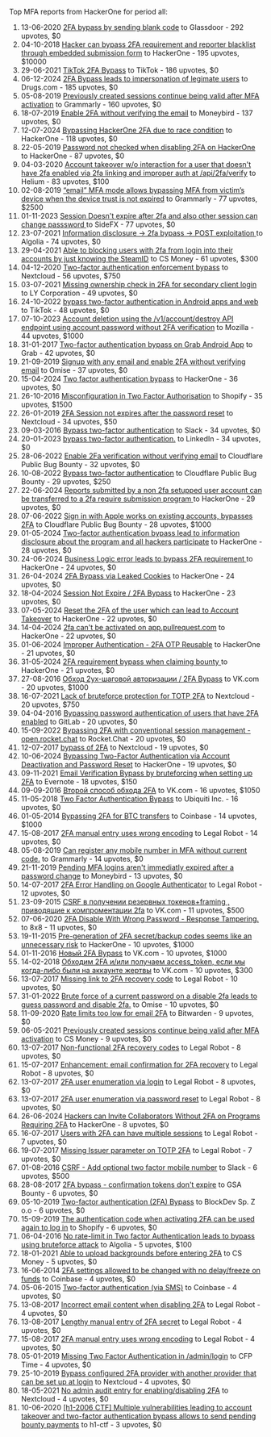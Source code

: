 Top MFA reports from HackerOne for period all:

1. 13-06-2020 [2FA bypass by sending blank code](https://hackerone.com/reports/897385) to Glassdoor - 292 upvotes, $0
2. 04-10-2018 [Hacker can bypass 2FA requirement and reporter blacklist through embedded submission form](https://hackerone.com/reports/418767) to HackerOne - 195 upvotes, $10000
3. 29-06-2021 [TikTok 2FA Bypass](https://hackerone.com/reports/1247108) to TikTok - 186 upvotes, $0
4. 06-12-2024 [2FA Bypass leads to  impersonation of legimate users](https://hackerone.com/reports/2885636) to Drugs.com - 185 upvotes, $0
5. 05-08-2019 [Previously created sessions continue being valid after MFA activation](https://hackerone.com/reports/667739) to Grammarly - 160 upvotes, $0
6. 18-07-2019 [Enable 2FA without verifying the email](https://hackerone.com/reports/649533) to Moneybird - 137 upvotes, $0
7. 12-07-2024 [Bypassing HackerOne 2FA due to race condition](https://hackerone.com/reports/2598548) to HackerOne - 118 upvotes, $0
8. 22-05-2019 [Password not checked when disabling 2FA on HackerOne](https://hackerone.com/reports/587910) to HackerOne - 87 upvotes, $0
9. 04-03-2020 [Account takeover w/o interaction for a user that doesn't have 2fa enabled via 2fa linking and improper auth at /api/2fa/verify](https://hackerone.com/reports/810880) to Helium - 83 upvotes, $100
10. 02-08-2019 [“email” MFA mode allows bypassing MFA from victim’s device when the device trust is not expired](https://hackerone.com/reports/665722) to Grammarly - 77 upvotes, $2500
11. 01-11-2023 [Session Doesn't expire after 2fa and also other session can change passsword ](https://hackerone.com/reports/2234736) to SideFX - 77 upvotes, $0
12. 23-07-2021 [Information disclosure -\> 2fa bypass -\> POST exploitation ](https://hackerone.com/reports/1276373) to Algolia - 74 upvotes, $0
13. 29-04-2021 [Able to blocking users with 2fa from login into their accounts by just knowing the SteamID](https://hackerone.com/reports/1179232) to CS Money - 61 upvotes, $300
14. 04-12-2020 [Two-factor authentication enforcement bypass](https://hackerone.com/reports/1050244) to Nextcloud - 56 upvotes, $750
15. 03-07-2021 [Missing ownership check in 2FA for secondary client login](https://hackerone.com/reports/1250474) to LY Corporation - 49 upvotes, $0
16. 24-10-2022 [bypass two-factor authentication in Android apps and web](https://hackerone.com/reports/1747978) to TikTok - 48 upvotes, $0
17. 07-10-2023 [Account deletion using the /v1/account/destroy API endpoint using account password without 2FA verification](https://hackerone.com/reports/2197244) to Mozilla - 44 upvotes, $1000
18. 31-01-2017 [Two-factor authentication bypass on Grab Android App](https://hackerone.com/reports/202425) to Grab - 42 upvotes, $0
19. 21-09-2019 [Signup with any email and enable 2FA without verifying email](https://hackerone.com/reports/699200) to Omise - 37 upvotes, $0
20. 15-04-2024 [Two factor authentication bypass](https://hackerone.com/reports/2463279) to HackerOne - 36 upvotes, $0
21. 26-10-2016 [Misconfiguration in Two Factor Authorisation](https://hackerone.com/reports/178293) to Shopify - 35 upvotes, $1500
22. 26-01-2019 [2FA Session not expires after the password reset](https://hackerone.com/reports/486693) to Nextcloud - 34 upvotes, $50
23. 09-03-2016 [Bypass  two-factor authentication](https://hackerone.com/reports/121696) to Slack - 34 upvotes, $0
24. 20-01-2023 [bypass two-factor authentication.](https://hackerone.com/reports/1842183) to LinkedIn - 34 upvotes, $0
25. 28-06-2022 [Enable 2Fa verification without verifying email](https://hackerone.com/reports/1618021) to Cloudflare Public Bug Bounty - 32 upvotes, $0
26. 10-08-2022 [Bypass two-factor authentication](https://hackerone.com/reports/1664974) to Cloudflare Public Bug Bounty - 29 upvotes, $250
27. 22-06-2024 [Reports submitted by a non 2fa setupped user account can be transferred to a 2fa require submission program ](https://hackerone.com/reports/2569993) to HackerOne - 29 upvotes, $0
28. 07-06-2022 [Sign in with Apple works on existing accounts, bypasses 2FA](https://hackerone.com/reports/1593404) to Cloudflare Public Bug Bounty - 28 upvotes, $1000
29. 01-05-2024 [Two-factor authentication bypass lead to information disclosure about the program and all hackers participate](https://hackerone.com/reports/2486086) to HackerOne - 28 upvotes, $0
30. 24-06-2024 [Business Logic error leads to bypass 2FA requirement ](https://hackerone.com/reports/2571981) to HackerOne - 24 upvotes, $0
31. 26-04-2024 [2FA Bypass via Leaked Cookies](https://hackerone.com/reports/2479622) to HackerOne - 24 upvotes, $0
32. 18-04-2024 [Session Not Expire / 2FA Bypass](https://hackerone.com/reports/2469706) to HackerOne - 23 upvotes, $0
33. 07-05-2024 [Reset the 2FA of the user which can lead to Account Takeover](https://hackerone.com/reports/2492631) to HackerOne - 22 upvotes, $0
34. 14-04-2024 [2fa can't be activated on app.pullrequest.com](https://hackerone.com/reports/2463069) to HackerOne - 22 upvotes, $0
35. 01-06-2024 [Improper Authentication - 2FA OTP Reusable](https://hackerone.com/reports/2529780) to HackerOne - 21 upvotes, $0
36. 31-05-2024 [2FA requirement bypass when claiming bounty ](https://hackerone.com/reports/2528919) to HackerOne - 21 upvotes, $0
37. 27-08-2016 [Обход 2ух-шаговой авторизации / 2FA Bypass](https://hackerone.com/reports/163834) to VK.com - 20 upvotes, $1000
38. 16-07-2021 [Lack of bruteforce protection for TOTP 2FA](https://hackerone.com/reports/1265709) to Nextcloud - 20 upvotes, $750
39. 04-04-2016 [Bypassing password authentication of users that have 2FA enabled](https://hackerone.com/reports/128085) to GitLab - 20 upvotes, $0
40. 15-09-2022 [Bypassing 2FA with conventional session management - open.rocket.chat](https://hackerone.com/reports/1701378) to Rocket.Chat - 20 upvotes, $0
41. 12-07-2017 [bypass of 2FA](https://hackerone.com/reports/248656) to Nextcloud - 19 upvotes, $0
42. 10-06-2024 [Bypassing Two-Factor Authentication via Account Deactivation and Password Reset](https://hackerone.com/reports/2543342) to HackerOne - 19 upvotes, $0
43. 09-11-2021 [Email Verification Bypass by bruteforcing when setting up 2FA](https://hackerone.com/reports/1394984) to Evernote - 18 upvotes, $150
44. 09-09-2016 [Второй способ обхода 2FA](https://hackerone.com/reports/167121) to VK.com - 16 upvotes, $1050
45. 11-05-2018 [Two Factor Authentication Bypass](https://hackerone.com/reports/350288) to Ubiquiti Inc. - 16 upvotes, $0
46. 01-05-2014 [Bypassing 2FA for BTC transfers](https://hackerone.com/reports/10554) to Coinbase - 14 upvotes, $1000
47. 15-08-2017 [2FA manual entry uses wrong encoding](https://hackerone.com/reports/260390) to Legal Robot - 14 upvotes, $0
48. 05-08-2019 [Can register any mobile number in MFA without current code.](https://hackerone.com/reports/667740) to Grammarly - 14 upvotes, $0
49. 21-11-2019 [Pending MFA logins aren't immediatly expired after a password change](https://hackerone.com/reports/743518) to Moneybird - 13 upvotes, $0
50. 14-07-2017 [2FA Error Handling on Google Authenticator](https://hackerone.com/reports/249695) to Legal Robot - 12 upvotes, $0
51. 23-09-2015 [CSRF в получении резервных токенов+framing , приводящие к компроментации 2fa](https://hackerone.com/reports/90165) to VK.com - 11 upvotes, $500
52. 07-06-2020 [2FA Disable With Wrong Password - Response Tampering.](https://hackerone.com/reports/893085) to 8x8 - 11 upvotes, $0
53. 19-11-2015 [Pre-generation of 2FA secret/backup codes seems like an unnecessary risk](https://hackerone.com/reports/100509) to HackerOne - 10 upvotes, $1000
54. 01-11-2016 [Новый 2FA Bypass](https://hackerone.com/reports/179421) to VK.com - 10 upvotes, $1000
55. 14-02-2018 [Обходим 2FA и/или получаем access_token, если мы когда-либо были на аккаунте жертвы](https://hackerone.com/reports/316078) to VK.com - 10 upvotes, $300
56. 13-07-2017 [Missing link to 2FA recovery code](https://hackerone.com/reports/249346) to Legal Robot - 10 upvotes, $0
57. 31-01-2022 [Brute force of a current password on a disable 2fa leads to guess password and disable 2fa.](https://hackerone.com/reports/1465277) to Omise - 10 upvotes, $0
58. 11-09-2020 [Rate limits too low for email 2FA](https://hackerone.com/reports/979820) to Bitwarden - 9 upvotes, $0
59. 06-05-2021 [Previously created sessions continue being valid after MFA activation](https://hackerone.com/reports/1185479) to CS Money - 9 upvotes, $0
60. 13-07-2017 [Non-functional 2FA recovery codes](https://hackerone.com/reports/249337) to Legal Robot - 8 upvotes, $0
61. 15-07-2017 [Enhancement: email confirmation for 2FA recovery](https://hackerone.com/reports/250082) to Legal Robot - 8 upvotes, $0
62. 13-07-2017 [2FA user enumeration via login](https://hackerone.com/reports/249467) to Legal Robot - 8 upvotes, $0
63. 13-07-2017 [2FA user enumeration via password reset](https://hackerone.com/reports/249431) to Legal Robot - 8 upvotes, $0
64. 26-06-2024 [Hackers can Invite Collaborators Without 2FA on Programs Requiring 2FA](https://hackerone.com/reports/2575079) to HackerOne - 8 upvotes, $0
65. 16-07-2017 [Users with 2FA can have multiple sessions](https://hackerone.com/reports/250243) to Legal Robot - 7 upvotes, $0
66. 19-07-2017 [Missing Issuer parameter on TOTP 2FA](https://hackerone.com/reports/251200) to Legal Robot - 7 upvotes, $0
67. 01-08-2016 [CSRF - Add optional two factor mobile number](https://hackerone.com/reports/155774) to Slack - 6 upvotes, $500
68. 28-08-2017 [2FA bypass - confirmation tokens don't expire](https://hackerone.com/reports/264090) to GSA Bounty - 6 upvotes, $0
69. 05-10-2019 [Two-factor authentication (2FA) Bypass](https://hackerone.com/reports/708303) to BlockDev Sp. Z o.o - 6 upvotes, $0
70. 15-09-2019 [The authentication code when activating 2FA can be used again to log in](https://hackerone.com/reports/695041) to Shopify - 6 upvotes, $0
71. 06-04-2016 [No rate-limit in Two factor Authentication leads to bypass using bruteforce attack](https://hackerone.com/reports/128777) to Algolia - 5 upvotes, $100
72. 18-01-2021 [Able to upload backgrounds before entering 2FA](https://hackerone.com/reports/1080839) to CS Money - 5 upvotes, $0
73. 16-06-2014 [2FA settings allowed to be changed with no delay/freeze on funds](https://hackerone.com/reports/16696) to Coinbase - 4 upvotes, $0
74. 05-06-2015 [Two-factor authentication (via SMS)](https://hackerone.com/reports/66223) to Coinbase - 4 upvotes, $0
75. 13-08-2017 [Incorrect email content when disabling 2FA](https://hackerone.com/reports/259416) to Legal Robot - 4 upvotes, $0
76. 13-08-2017 [Lengthy manual entry of 2FA secret](https://hackerone.com/reports/259415) to Legal Robot - 4 upvotes, $0
77. 15-08-2017 [2FA manual entry uses wrong encoding](https://hackerone.com/reports/260491) to Legal Robot - 4 upvotes, $0
78. 05-01-2019 [Missing Two Factor Authentication in /admin/login](https://hackerone.com/reports/474963) to CFP Time - 4 upvotes, $0
79. 25-10-2019 [Bypass configured 2FA provider with another provider that can be set up at login](https://hackerone.com/reports/722748) to Nextcloud - 4 upvotes, $0
80. 18-05-2021 [No admin audit entry for enabling/disabling 2FA](https://hackerone.com/reports/1200989) to Nextcloud - 4 upvotes, $0
81. 10-06-2020 [[h1-2006 CTF] Multiple vulnerabilities leading to account takeover and two-factor authentication bypass allows to send pending bounty payments](https://hackerone.com/reports/895722) to h1-ctf - 3 upvotes, $0
